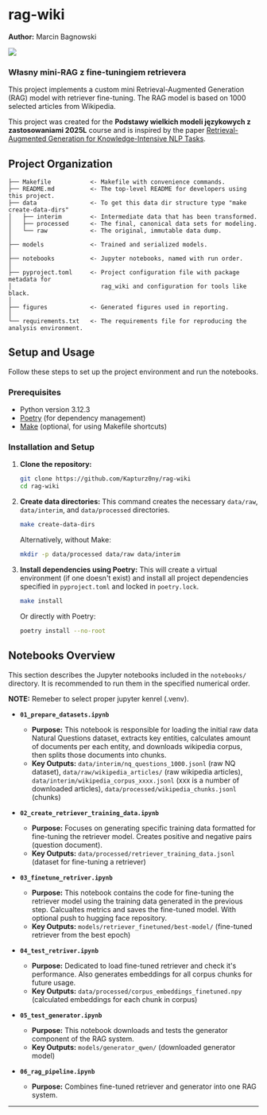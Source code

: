 # rag-wiki

**Author:** Marcin Bagnowski

<a target="_blank" href="https://cookiecutter-data-science.drivendata.org/">
    <img src="https://img.shields.io/badge/CCDS-Project%20template-328F97?logo=cookiecutter" />
</a>


### Własny mini-RAG z fine-tuningiem retrievera

This project implements a custom mini Retrieval-Augmented Generation (RAG) model with retriever fine-tuning. The RAG model is based on 1000 selected articles from Wikipedia.

This project was created for the **Podstawy wielkich modeli językowych z zastosowaniami 2025L** course and is inspired by the paper [Retrieval-Augmented Generation for Knowledge-Intensive NLP Tasks](https://arxiv.org/pdf/2005.11401).



## Project Organization

```
├── Makefile           <- Makefile with convenience commands.
├── README.md          <- The top-level README for developers using this project.
├── data               <- To get this data dir structure type "make create-data-dirs"
│   ├── interim        <- Intermediate data that has been transformed.
│   ├── processed      <- The final, canonical data sets for modeling.
│   └── raw            <- The original, immutable data dump.
│
├── models             <- Trained and serialized models.
│
├── notebooks          <- Jupyter notebooks, named with run order.
│
├── pyproject.toml     <- Project configuration file with package metadata for 
│                         rag_wiki and configuration for tools like black.
│
├── figures            <- Generated figures used in reporting.
│
└── requirements.txt   <- The requirements file for reproducing the analysis environment.
```


## Setup and Usage

Follow these steps to set up the project environment and run the notebooks.

### Prerequisites

*   Python version 3.12.3
*   [Poetry](https://python-poetry.org/docs/#installation) (for dependency management)
*   [Make](https://www.gnu.org/software/make/) (optional, for using Makefile shortcuts)

### Installation and Setup

1.  **Clone the repository:**
    ```bash
    git clone https://github.com/Kapturz0ny/rag-wiki
    cd rag-wiki
    ```

2.  **Create data directories:**
    This command creates the necessary `data/raw`, `data/interim`, and `data/processed` directories.
    ```bash
    make create-data-dirs
    ```
    Alternatively, without Make:
    ```bash
    mkdir -p data/processed data/raw data/interim
    ```

3.  **Install dependencies using Poetry:**
    This will create a virtual environment (if one doesn't exist) and install all project dependencies specified in `pyproject.toml` and locked in `poetry.lock`.
    ```bash
    make install
    ```
    Or directly with Poetry:
    ```bash
    poetry install --no-root
    ```


## Notebooks Overview

This section describes the Jupyter notebooks included in the `notebooks/` directory. It is recommended to run them in the specified numerical order.

**NOTE:** Remeber to select proper jupyter kenrel (.venv).

*   **`01_prepare_datasets.ipynb`**
    *   **Purpose:** This notebook is responsible for loading the initial raw data Natural Questions dataset, extracts key entities, calculates amount of documents per each entity, and downloads wikipedia corpus, then splits those documents into chunks.
    *   **Key Outputs:**  `data/interim/nq_questions_1000.jsonl` (raw NQ dataset), `data/raw/wikipedia_articles/` (raw wikipedia articles), `data/interim/wikipedia_corpus_xxxx.jsonl` (xxx is a number of downloaded articles), `data/processed/wikipedia_chunks.jsonl` (chunks)

*   **`02_create_retriever_training_data.ipynb`**
    *   **Purpose:** Focuses on generating specific training data formatted for fine-tuning the retriever model. Creates positive and negative pairs (question document).
    *   **Key Outputs:**  `data/processed/retriever_training_data.jsonl` (dataset for fine-tuning a retriever)

*   **`03_finetune_retriver.ipynb`**
    *   **Purpose:** This notebook contains the code for fine-tuning the retriever model using the training data generated in the previous step. Calcualtes metrics and saves the fine-tuned model. With optional push to hugging face repository.
    *   **Key Outputs:** `models/retriever_finetuned/best-model/` (fine-tuned retriever from the best epoch)

*   **`04_test_retriver.ipynb`**
    *   **Purpose:** Dedicated to load fine-tuned retriever and check it's performance. Also generates embeddings for all corpus chunks for future usage.
    *   **Key Outputs:** `data/processed/corpus_embeddings_finetuned.npy` (calculated embeddings for each chunk in corpus)

*   **`05_test_generator.ipynb`**
    *   **Purpose:** This notebook downloads and tests the generator component of the RAG system.
    *   **Key Outputs:** `models/generator_qwen/` (downloaded generator model)

*   **`06_rag_pipeline.ipynb`**
    *   **Purpose:** Combines fine-tuned retriever and generator into one RAG system.
   

--------

